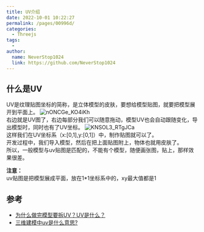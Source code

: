 ```yaml
---
title: UV介绍
date: 2022-10-01 10:22:27
permalink: /pages/00996d/
categories:
  - Threejs
tags:
  - 
author: 
  name: NeverStop1024
  link: https://github.com/NeverStop1024
---
```

## 什么是UV
UV是纹理贴图坐标的简称，是立体模型的皮肤，要想给模型贴图，就要把模型展开到平面上。
![nONCGe_KO4iKh](https://cdn.jsdelivr.net/gh/NeverStop1024/images-store@main/blog/nONCGe_KO4iKh.png)  
右边就是UV图了，右边每部分我们可以随意拖动，模型UV也会自动跟随变化，导出模型时，同时也有了UV坐标。
![KNSOL3_RTgJCa](https://cdn.jsdelivr.net/gh/NeverStop1024/images-store@main/blog/KNSOL3_RTgJCa.png)  
这样我们在UV坐标系（x:[0,1],y:[0,1]）中，制作贴图就可以了。  
开发过程中，我们导入模型，然后在把上面贴图附上，物体也就用皮肤了。  
所以，一般模型与uv贴图是匹配的，不能有个模型，随便画张图，贴上，那样效果很差。

**注意：**  
uv贴图是把模型展成平面，放在1*1坐标系中的，xy最大值都是1


## 参考
* [为什么做完模型要拆UV？UV是什么？](https://www.bilibili.com/video/BV1Va4112726/?spm_id_from=333.788&vd_source=5184d63960fdcc68512c147213c63baf)
* [三维建模中uv是什么意思?  ](https://zhidao.baidu.com/question/368589712851523204.html)
